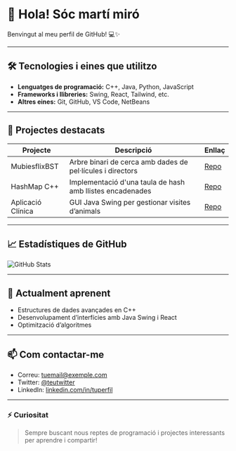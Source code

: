 # 👋 Hola! Sóc martí miró

Benvingut al meu perfil de GitHub! 💻✨

---

## 🛠️ Tecnologies i eines que utilitzo

- **Lenguatges de programació:** C++, Java, Python, JavaScript  
- **Frameworks i llibreries:** Swing, React, Tailwind, etc.  
- **Altres eines:** Git, GitHub, VS Code, NetBeans  

---

## 📂 Projectes destacats

| Projecte | Descripció | Enllaç |
|----------|------------|--------|
| MubiesflixBST | Arbre binari de cerca amb dades de pel·lícules i directors | [Repo](https://github.com/tuusuari/MubiesflixBST) |
| HashMap C++ | Implementació d'una taula de hash amb llistes encadenades | [Repo](https://github.com/tuusuari/HashMap) |
| Aplicació Clínica | GUI Java Swing per gestionar visites d’animals | [Repo](https://github.com/tuusuari/AplicacioClinica) |

---

## 📈 Estadístiques de GitHub

![GitHub Stats](https://github-readme-stats.vercel.app/api?username=tuusuari&show_icons=true&theme=radical)

---

## 🌱 Actualment aprenent

- Estructures de dades avançades en C++  
- Desenvolupament d’interfícies amb Java Swing i React  
- Optimització d’algoritmes  

---

## 📫 Com contactar-me

- Correu: [tuemail@exemple.com](mailto:tuemail@exemple.com)  
- Twitter: [@teutwitter](https://twitter.com/teutwitter)  
- LinkedIn: [linkedin.com/in/tuperfil](https://linkedin.com/in/tuperfil)

---

### ⚡ Curiositat

> Sempre buscant nous reptes de programació i projectes interessants per aprendre i compartir!
